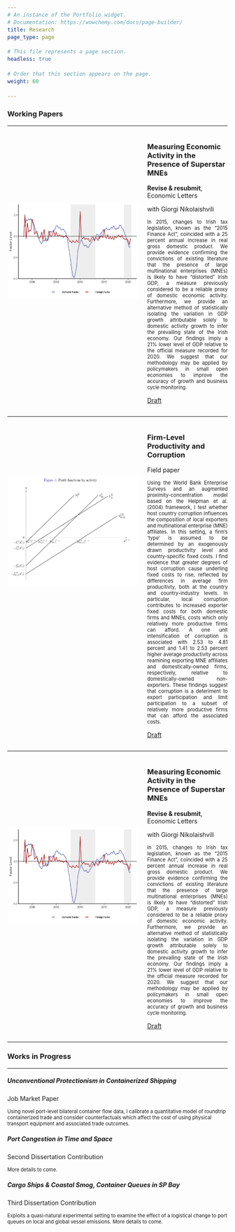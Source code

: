 ```yaml
---
# An instance of the Portfolio widget.
# Documentation: https://wowchemy.com/docs/page-builder/
title: Research
page_type: page

# This file represents a page section.
headless: true

# Order that this section appears on the page.
weight: 60

---
```


### Working Papers

---

<div style="display: flex;">
  <img src="research-image-3.png" style="width:300px;height:220px;margin-right:20px;margin-top:160px;">
  <div>
    <h3>Measuring Economic Activity in the Presence of Superstar MNEs</h3>
    <p><strong>Revise & resubmit</strong>, Economic Letters</p>
    <p>with Giorgi Nikolaishvili</p>
    <p style="font-size:0.8em;text-align:justify">In 2015, changes to Irish tax legislation, known as the “2015 Finance Act”, coincided with a 25 percent annual increase in real gross domestic product. We provide evidence confirming the convictions of existing literature that the presence of large multinational enterprises (MNEs) is likely to have “distorted” Irish GDP, a measure previously considered to be a reliable proxy of domestic economic activity. Furthermore, we provide an alternative method of statistically isolating the variation in GDP growth attributable solely to domestic activity growth to infer the prevailing state of the Irish economy. Our findings imply a 21% lower level of GDP relative to the official measure recorded for 2020. We suggest that our methodology may be applied by policymakers in small open economies to improve the accuracy of growth and business cycle monitoring.</p>
    <p><a href="https://drive.google.com/file/d/1sp0DtQIbv6Ih-Ee5VeyfHJyYRajFUhSV/view?usp=sharing">Draft</a></p>
  </div>
</div>

---

<div style="display: flex;">
  <img src="research-image-4.PNG" style="width:300px;height:250px;margin-right:20px;margin-top:120px;">
  <div>
    <h3>Firm-Level Productivity and Corruption</h3>
    <p>Field paper</p>
    <p style="font-size:0.8em;text-align:justify">Using the World Bank Enterprise Surveys and an augmented proximity-concentration model based on the Helpman et al. (2004) framework, I test whether host country corruption influences the composition of local exporters and multinational enterprise (MNE) affiliates. In this setting, a firm’s ‘type’ is assumed to be determined by an exogenously drawn productivity level and country-specific fixed costs. I find evidence that greater degrees of host corruption cause underling fixed costs to rise, reflected by differences in average firm producitivty, both at the country and country-industry levels. In particular, local corruption contributes to increased exporter fixed costs for both domestic firms and MNEs, costs which only relatively more productive firms can afford. A one unit intensification of corruption is associated with 2.53 to 4.81 percent and 1.41 to 2.53 percent higher average productivity across reamining exporting MNE affiliates and domestically-owned firms, respectively, relative to domestically-owned non-exporters. These findings suggest that corruption is a deteriment to export participation and limit participation to a subset of relatively more productive firms that can afford the associated costs.</p>
    <p><a href="https://drive.google.com/file/d/1dEb9KDMtkKT0ieu9V19rE3baRl0dcxxw/view?usp=share_link">Draft</a></p>
  </div>
</div>

---

<div style="display: flex;">
  <img src="research-image-3.png" style="width:300px;height:220px;margin-right:20px;margin-top:160px;">
  <div>
    <div class="row">
    <div class="card">
      <div class="card-body">
        <h3 class="card-title">Measuring Economic Activity in the Presence of Superstar MNEs</h3>
        <p class="card-text"><strong>Revise & resubmit</strong>, Economic Letters</p>
        <p class="card-text">with Giorgi Nikolaishvili</p>
        <p class="card-text" style="font-size:0.8em;text-align:justify">In 2015, changes to Irish tax legislation, known as the “2015 Finance Act”, coincided with a 25 percent annual increase in real gross domestic product. We provide evidence confirming the convictions of existing literature that the presence of large multinational enterprises (MNEs) is likely to have “distorted” Irish GDP, a measure previously considered to be a reliable proxy of domestic economic activity. Furthermore, we provide an alternative method of statistically isolating the variation in GDP growth attributable solely to domestic activity growth to infer the prevailing state of the Irish economy. Our findings imply a 21% lower level of GDP relative to the official measure recorded for 2020. We suggest that our methodology may be applied by policymakers in small open economies to improve the accuracy of growth and business cycle monitoring.</p>
        <p class="card-text"><a href="https://drive.google.com/file/d/1sp0DtQIbv6Ih-Ee5VeyfHJyYRajFUhSV/view?usp=sharing">Draft</a></p>
        </div>
      </div>
    </div>
  </div>
</div>

---

### Works in Progress

---

<div class="row">
  <div class="col-sm-6 col-md-4">
    <div class="card">
      <div class="card-body">
        <h5 class="card-title">Unconventional Protectionism in Containerized Shipping</h5>
        <p class="card-text">Job Market Paper</p>
        <p class="card-text" style="font-size:0.8em">Using novel port-level bilateral container flow data, I calibrate a quantitative model of roundtrip containerized trade and consider counterfactuals which affect the cost of using physical transport equipment and associated trade outcomes.</p>
      </div>
    </div>
  </div>
  <div class="col-sm-6 col-md-4">
    <div class="card">
      <div class="card-body">
        <h5 class="card-title">Port Congestion in Time and Space</h5>
        <p class="card-text">Second Dissertation Contribution</p>
        <p class="card-text" style="font-size:0.8em">More details to come.</p>
      </div>
    </div>
  </div>
  <div class="col-sm-6 col-md-4">
    <div class="card">
      <div class="card-body">
        <h5 class="card-title">Cargo Ships & Coastal Smog, Container Queues in SP Bay</h5>
        <p class="card-text">Third Dissertation Contribution</p>
        <p class="card-text" style="font-size:0.8em">Exploits a quasi-natural experimental setting to examine the effect of a logistical change to port queues on local and global vessel emissions. More details to come.</p>
      </div>
    </div>
  </div>
</div>
